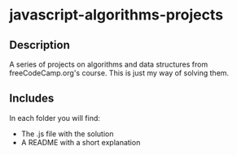 # javascript-algorithms-projects

## Description
A series of projects on algorithms and data structures from freeCodeCamp.org's course. This is just my way of solving them.

## Includes
In each folder you will find:
  * The .js file with the solution
  * A README with a short explanation

